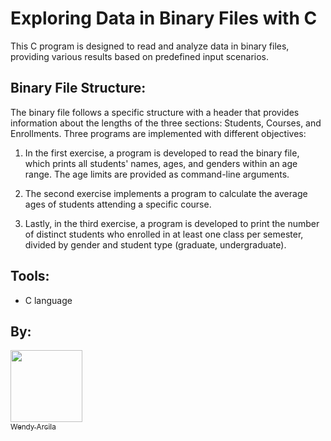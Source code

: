 # Exploring Data in Binary Files with C
This C program is designed to read and analyze data in binary files, providing various results based on predefined input scenarios.

## Binary File Structure:
The binary file follows a specific structure with a header that provides information about the lengths of the three sections: Students, Courses, and Enrollments. Three programs are implemented with different objectives:

1. In the first exercise, a program is developed to read the binary file, which prints all students' names, ages, and genders within an age range. The age limits are provided as command-line arguments.

2. The second exercise implements a program to calculate the average ages of students attending a specific course.

3. Lastly, in the third exercise, a program is developed to print the number of distinct students who enrolled in at least one class per semester, divided by gender and student type (graduate, undergraduate).


## Tools: 
 * C language 

## By:
 [<img src="https://avatars.githubusercontent.com/u/108354837?s=400&u=ed042c73c404e96b9f572d3530fc8abf7906d867&v=4" width=115><br><sub>Wendy Arcila</sub>](https://github.com/WendyArcila)
